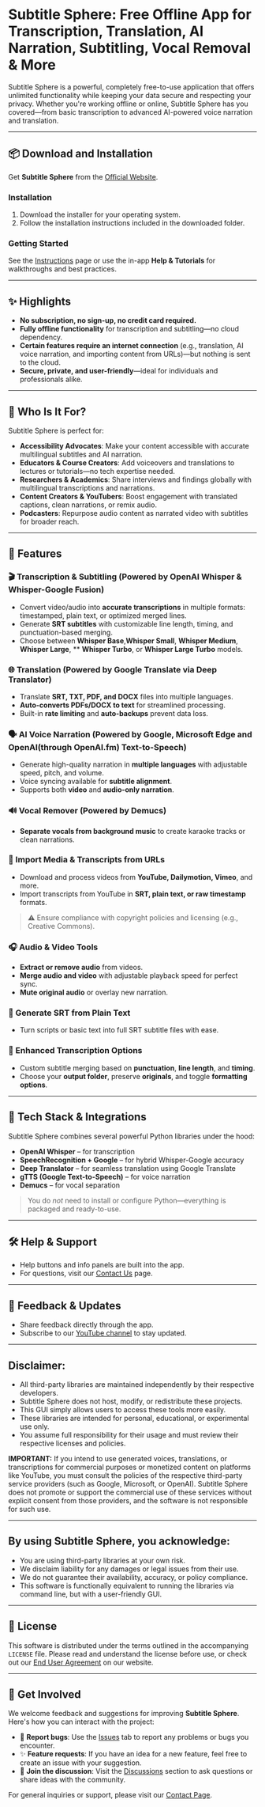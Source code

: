 # Subtitle Sphere: Free Offline App for Transcription, Translation, AI Narration, Subtitling, Vocal Removal & More

Subtitle Sphere is a powerful, completely free-to-use application that offers unlimited functionality while keeping your data secure and respecting your privacy. Whether you're working offline or online, Subtitle Sphere has you covered—from basic transcription to advanced AI-powered voice narration and translation.

---

## 📦 Download and Installation

Get **Subtitle Sphere** from the [Official Website](https://www.subtitlesphere.com).

### Installation

1. Download the installer for your operating system.
2. Follow the installation instructions included in the downloaded folder.

### Getting Started

See the [Instructions](https://www.subtitlesphere.com/instructions) page or use the in-app **Help & Tutorials** for walkthroughs and best practices.

---

## ✨ Highlights

* **No subscription, no sign-up, no credit card required.**
* **Fully offline functionality** for transcription and subtitling—no cloud dependency.
* **Certain features require an internet connection** (e.g., translation, AI voice narration, and importing content from URLs)—but nothing is sent to the cloud.
* **Secure, private, and user-friendly**—ideal for individuals and professionals alike.

---

## 🎯 Who Is It For?

Subtitle Sphere is perfect for:

* **Accessibility Advocates**: Make your content accessible with accurate multilingual subtitles and AI narration.
* **Educators & Course Creators**: Add voiceovers and translations to lectures or tutorials—no tech expertise needed.
* **Researchers & Academics**: Share interviews and findings globally with multilingual transcriptions and narrations.
* **Content Creators & YouTubers**: Boost engagement with translated captions, clean narrations, or remix audio.
* **Podcasters**: Repurpose audio content as narrated video with subtitles for broader reach.

---

## 🚀 Features

### 🎬 Transcription & Subtitling (Powered by OpenAI Whisper & Whisper-Google Fusion)

* Convert video/audio into **accurate transcriptions** in multiple formats: timestamped, plain text, or optimized merged lines.
* Generate **SRT subtitles** with customizable line length, timing, and punctuation-based merging.
* Choose between **Whisper Base**,**Whisper Small**, **Whisper Medium**, **Whisper Large**, ** **Whisper Turbo**, or **Whisper Large Turbo** models.

### 🌐 Translation (Powered by Google Translate via Deep Translator)

* Translate **SRT, TXT, PDF, and DOCX** files into multiple languages.
* **Auto-converts PDFs/DOCX to text** for streamlined processing.
* Built-in **rate limiting** and **auto-backups** prevent data loss.

### 🗣️ AI Voice Narration (Powered by Google, Microsoft Edge and OpenAI(through OpenAI.fm) Text-to-Speech)

* Generate high-quality narration in **multiple languages** with adjustable speed, pitch, and volume.
* Voice syncing available for **subtitle alignment**.
* Supports both **video** and **audio-only narration**.

### 🔊 Vocal Remover (Powered by Demucs)

* **Separate vocals from background music** to create karaoke tracks or clean narrations.

### 🔗 Import Media & Transcripts from URLs

* Download and process videos from **YouTube, Dailymotion, Vimeo**, and more.
* Import transcripts from YouTube in **SRT, plain text, or raw timestamp** formats.

> ⚠️ Ensure compliance with copyright policies and licensing (e.g., Creative Commons).

### 🎧 Audio & Video Tools

* **Extract or remove audio** from videos.
* **Merge audio and video** with adjustable playback speed for perfect sync.
* **Mute original audio** or overlay new narration.

### 📝 Generate SRT from Plain Text

* Turn scripts or basic text into full SRT subtitle files with ease.

### 🧠 Enhanced Transcription Options

* Custom subtitle merging based on **punctuation**, **line length**, and **timing**.
* Choose your **output folder**, preserve **originals**, and toggle **formatting options**.

---

## 🧰 Tech Stack & Integrations

Subtitle Sphere combines several powerful Python libraries under the hood:

* **OpenAI Whisper** – for transcription
* **SpeechRecognition + Google** – for hybrid Whisper-Google accuracy
* **Deep Translator** – for seamless translation using Google Translate
* **gTTS (Google Text-to-Speech)** – for voice narration
* **Demucs** – for vocal separation

> You do *not* need to install or configure Python—everything is packaged and ready-to-use.

---

## 🛠️ Help & Support

* Help buttons and info panels are built into the app.
* For questions, visit our [Contact Us](https://www.subtitlesphere.com/contact) page.

---

## 🔄 Feedback & Updates

* Share feedback directly through the app.
* Subscribe to our [YouTube channel](https://www.youtube.com/@SubtitleSphere) to stay updated.

---
## Disclaimer:
- All third-party libraries are maintained independently by their respective developers.
- Subtitle Sphere does not host, modify, or redistribute these projects.
- This GUI simply allows users to access these tools more easily.
- These libraries are intended for personal, educational, or experimental use only.
- You assume full responsibility for their usage and must review their respective licenses and policies.

**IMPORTANT:** If you intend to use generated voices, translations, or transcriptions for commercial purposes or monetized content on platforms like YouTube, you must consult the policies of the respective third-party service providers (such as Google, Microsoft, or OpenAI). Subtitle Sphere does not promote or support the commercial use of these services without explicit consent from those providers, and the software is not responsible for such use.

___
## By using Subtitle Sphere, you acknowledge:
- You are using third-party libraries at your own risk.
- We disclaim liability for any damages or legal issues from their use.
- We do not guarantee their availability, accuracy, or policy compliance.
- This software is functionally equivalent to running the libraries via command line, but with a user-friendly GUI.

___

## 📄 License

This software is distributed under the terms outlined in the accompanying `LICENSE` file. Please read and understand the license before use, or check out our [End User Agreement](https://www.subtitlesphere.com/eua) on our website.

---
## 🤝 Get Involved

We welcome feedback and suggestions for improving **Subtitle Sphere**. Here's how you can interact with the project:

- 🐛 **Report bugs**: Use the [Issues](https://github.com/HappytheCoder/SubtitleSphere_MacOS_version/issues) tab to report any problems or bugs you encounter.
- ✨ **Feature requests**: If you have an idea for a new feature, feel free to create an issue with your suggestion.
- 💬 **Join the discussion**: Visit the [Discussions](https://github.com/HappytheCoder/SubtitleSphere_MacOS_version/discussions) section to ask questions or share ideas with the community.

For general inquiries or support, please visit our [Contact Page](https://www.subtitlesphere.com/contact).

